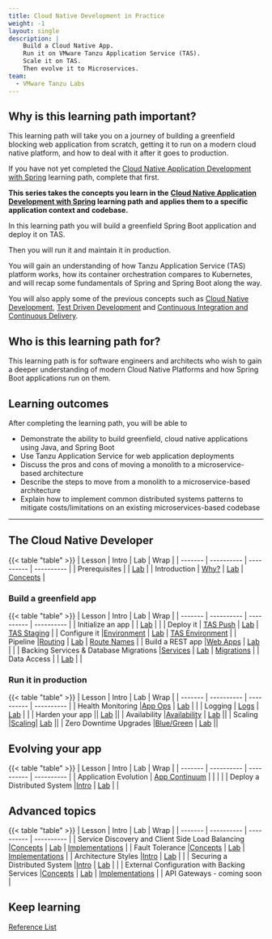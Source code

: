 ```yaml
---
title: Cloud Native Development in Practice
weight: -1
layout: single
description: |
    Build a Cloud Native App.
    Run it on VMware Tanzu Application Service (TAS).
    Scale it on TAS.
    Then evolve it to Microservices.
team:
  - VMware Tanzu Labs
---
```


## Why is this learning path important?

This learning path will take you on a journey of building a
greenfield blocking web application from scratch,
getting it to run on a modern cloud native platform,
and how to deal with it after it goes to production.

If you have not yet completed the
[Cloud Native Application Development with Spring](../cloud-native-development/) learning path,
complete that first.

**This series takes the concepts you learn in the**
**[Cloud Native Application Development with Spring](../cloud-native-development/) learning path**
**and applies them to a specific application context and**
**codebase.**

In this learning path you will build a greenfield Spring Boot
application and deploy it on TAS.

Then you will run it and maintain it in production.

You will gain an understanding of how Tanzu Application Service (TAS)
platform works,
how its container orchestration compares to Kubernetes,
and will recap some fundamentals of Spring and Spring Boot along the
way.

You will also apply some of the previous concepts such as
[Cloud Native Development](../cloud-native-development/),
[Test Driven Development](../application-development/test-driven-development/)
and
[Continuous Integration and Continuous Delivery](../../guides/ci-cd/ci-cd-what-is/).

## Who is this learning path for?

This learning path is for software engineers and architects who wish to
gain a deeper understanding of modern Cloud Native Platforms and how
Spring Boot applications run on them.

## Learning outcomes

After completing the learning path, you will be able to

-   Demonstrate the ability to build greenfield, cloud native
    applications using Java, and Spring Boot
-   Use Tanzu Application Service for web application deployments
-   Discuss the pros and cons of moving a monolith to a
    microservice-based architecture
-   Describe the steps to move from a monolith to a microservice-based
    architecture
-   Explain how to implement common distributed systems patterns to
    mitigate costs/limitations on an existing microservices-based
    codebase

----

## The Cloud Native Developer

{{< table "table" >}}
| Lesson | Intro | Lab | Wrap |
| ------- | ---------- | ---------- | ---------- |
| Prerequisites | | [Lab](./prereq/) |
| Introduction | [Why?](https://docs.google.com/presentation/d/16TP2QgOiYvU6ZcOJ1nhha2UlgETdR2AoO5mXiMCdsFE/present) | [Lab](./intro/) | [Concepts](https://docs.google.com/presentation/d/18XyFmx1SoHU03arGPNVNfplJDxEKSi6dXdl5U_Atylk/present#slide=id.ge9c23810de_0_0) |

### Build a greenfield app

{{< table "table" >}}
| Lesson | Intro | Lab | Wrap |
| ------- | ---------- | ---------- | ---------- |
| Initialize an app | | [Lab](./spring-boot-app-build/) | |
| Deploy it | [TAS Push](https://docs.google.com/presentation/d/1J5pgV7DvHMcdTzg_ndIXtS-NgIXF-nreTDefjHSOlyY/present#slide=id.gb53c81140d_0_61) | [Lab](./spring-boot-app-deploy/) | [TAS Staging](https://docs.google.com/presentation/d/1gWulATqi0WvV7SUEbAK3qVbNW80Y2pplsCD4NGy-fFE/present#slide=id.ge70b517444_0_0) |
| Configure it |[Environment](https://docs.google.com/presentation/d/1Sy5EvqCLPHSv1zJ8NyPyza4oAANn1qxYCeiyJclQgZ0/present#slide=id.ge9c860dbf9_0_0) | [Lab](./configure-app/) | [TAS Environment](https://docs.google.com/presentation/d/1s8bT9cpfMWXluYkCZHVUB9jKUmfG-ODzj2P1nZsBVaY/present#slide=id.ge9c860dc14_0_0) |
| Pipeline |[Routing](https://docs.google.com/presentation/d/1pAL1pL-KtQT4RUiAE4DdeFedzW-9U1V9Joq2hiukzho/present#slide=id.gb53c81140d_0_51) | [Lab](./pipelines/) | [Route Names](./route-naming/) |
| Build a REST app |[Web Apps](https://docs.google.com/presentation/d/17UWVwjWNjP3H0i8jCXybCyB7qC_N7gesq3vCj1aUsag/present#slide=id.gd58f40471a_2_0) | [Lab](./spring-mvc/) | |
| Backing Services & Database Migrations |[Services](https://docs.google.com/presentation/d/1I0PCgsBnsbz_EOfWSpNhcdb73xCd-Zj1g-h3IGe3ox4/present#slide=id.gae083b4822_0_215) | [Lab](./database-migrations/) | [Migrations](https://docs.google.com/presentation/d/15DO2A_raKVbPh7qGjXQ9Hi79NFwZdsImHu04jNlsC54/present#slide=id.gae083b4822_0_14) |
| Data Access | | [Lab](./jdbc-template/) | |

### Run it in production

{{< table "table" >}}
| Lesson | Intro | Lab | Wrap |
| ------- | ---------- | ---------- | ---------- |
| Health Monitoring |[App Ops](https://docs.google.com/presentation/d/142gpNZqTNHT3YcaOB3pJeXUM9Q8BrwULmoKwJ344RuM/present#slide=id.ge9cac6b3d8_0_0) | [Lab](./health-monitoring/) | |
| Logging | [Logs](https://docs.google.com/presentation/d/1XiqxrGlLZ-OccP7HX7DoLn39xvq86NhWbBvgTrAyGRw/present#slide=id.ge9cac6b442_0_0) | [Lab](./logs/) | |
| Harden your app || [Lab](./harden/) ||
| Availability |[Availability](https://docs.google.com/presentation/d/1FmUnMpbKKqnIH0y4CxDjB7Vzn7nY0hiGaWngYN6F1oU/present#slide=id.ge9cac6b40d_0_0) | [Lab](./availability/) ||
| Scaling |[Scaling](https://docs.google.com/presentation/d/1CAHQc2DPZHGGoS7cyYkzSchQgDQsd4UKg_olQs6LpUk/present#slide=id.ge9cac6b4b4_0_0)| [Lab](./scaling) ||
| Zero Downtime Upgrades |[Blue/Green](https://docs.google.com/presentation/d/1XeACqEoDSpII-nKpQhbE_6RbXGNCCFP-ivwIBmdXCyE/present#slide=id.ge9cac6b512_0_0) | [Lab](./rolling-upgrades/) ||

## Evolving your app

{{< table "table" >}}
| Lesson | Intro | Lab | Wrap |
| ------- | ---------- | ---------- | ---------- |
| Application Evolution | [App Continuum](https://courses.education.pivotal.io/appcontinuum) | | | |
| Deploy a Distributed System |[Intro](https://docs.google.com/presentation/d/1IFXGBBBHKGJcS9mEWHaPodUXYq9hVEjiUXPSv6MTWyg/present#slide=id.ge9cac6b4e4_0_0) | [Lab](./deploy-distributed-system/) | |

## Advanced topics

{{< table "table" >}}
| Lesson | Intro | Lab | Wrap |
| ------- | ---------- | ---------- | ---------- |
| Service Discovery and Client Side Load Balancing |[Concepts](https://docs.google.com/presentation/d/14P89lCFrS5Jcql1HA1lxrspMUGKnsc8R1VOQWcMUPLs/present#slide=id.ge9ceda5589_0_0) | [Lab](./service-discovery/) | [Implementations](https://docs.google.com/presentation/d/1DncxQ8_EXbhUO284pnojaC7Z_DYnGIQ5AaU8OulUrMM/present#slide=id.ge9ceda5589_0_0) |
| Fault Tolerance |[Concepts](https://docs.google.com/presentation/d/1rErojSPHhbDNnOnFKLvrchwLcF4_lhH_Jri2QWG_rTc/present#slide=id.ge9ceda5682_0_0) | [Lab](./fault-tolerance/) | [Implementations](https://docs.google.com/presentation/d/11jngtQWW23wmnwl_Bmt7DWpEaxIEZPLgCfcaMue9tY4/present#slide=id.ge9ceda5682_0_0) |
| Architecture Styles |[Intro](https://docs.google.com/presentation/d/1fq0pnLTkSSXg9WF0y0IVVeqSm3bYPWoaF7EVcEQscQY/present#slide=id.ge9ceda56f4_0_0) | [Lab](./arch-styles/) | |
| Securing a Distributed System |[Intro](https://docs.google.com/presentation/d/1arad8h_mRiX_NAbUC8hx7qeZAHeTKTU5y88yPbNYRqg/present#slide=id.ge9ceda571c_0_0) | [Lab](./security/) | |
| External Configuration with Backing Services |[Concepts](https://docs.google.com/presentation/d/1Bo4KkHS0830-qbZV5d_TmbBdnbWuHSotVHAuUEFD_8c/present#slide=id.ge9cf28d82d_0_0) | [Lab](./external-config-backing-service/) | [Implementations](https://docs.google.com/presentation/d/1W6slax9Hu0tbbHrqlAVI4IlOegAuK-Dqxow182Hh37M/present#slide=id.ge9cf28d82d_0_0) |
| API Gateways - coming soon |

## Keep learning

[Reference List](./references/)
